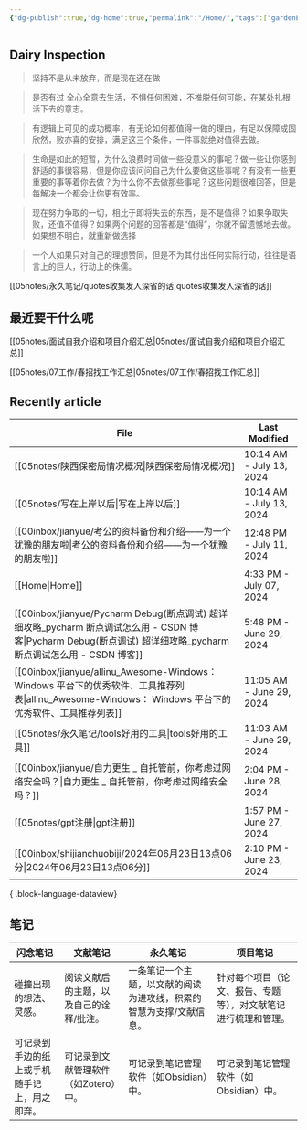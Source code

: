```yaml
---
{"dg-publish":true,"dg-home":true,"permalink":"/Home/","tags":["gardenEntry"],"dgPassFrontmatter":true,"noteIcon":""}
---
```



## Dairy Inspection

> 坚持不是从未放弃，而是现在还在做

> 是否有过 全心全意去生活，不惧任何困难，不推脱任何可能，在某处扎根活下去的意志。

> 有逻辑上可见的成功概率，有无论如何都值得一做的理由，有足以保障成固欣然，败亦喜的安排，满足这三个条件，一件事就绝对值得去做。

> 生命是如此的短暂，为什么浪费时间做一些没意义的事呢？做一些让你感到舒适的事很容易，但是你应该问问自己为什么要做这些事呢？有没有一些更重要的事等着你去做？为什么你不去做那些事呢？这些问题很难回答，但是每解决一个都会让你更有效率。

> 现在努力争取的一切，相比于即将失去的东西，是不是值得？如果争取失败，还值不值得？如果两个问题的回答都是“值得”，你就不留遗憾地去做。如果想不明白，就重新做选择

> 一个人如果只对自己的理想赞同，但是不为其付出任何实际行动，往往是语言上的巨人，行动上的侏儒。

[[05notes/永久笔记/quotes收集发人深省的话\|quotes收集发人深省的话]]


##  最近要干什么呢




[[05notes/面试自我介绍和项目介绍汇总\|05notes/面试自我介绍和项目介绍汇总]]


[[05notes/07工作/春招找工作汇总\|05notes/07工作/春招找工作汇总]]
















## Recently article

| File                                                                                                                            | Last Modified            |
| ------------------------------------------------------------------------------------------------------------------------------- | ------------------------ |
| [[05notes/陕西保密局情况概况\|陕西保密局情况概况]]                                                                                             | 10:14 AM - July 13, 2024 |
| [[05notes/写在上岸以后\|写在上岸以后]]                                                                                                   | 10:14 AM - July 13, 2024 |
| [[00inbox/jianyue/考公的资料备份和介绍——为一个犹豫的朋友啦\|考公的资料备份和介绍——为一个犹豫的朋友啦]]                                                             | 12:48 PM - July 11, 2024 |
| [[Home\|Home]]                                                                                                               | 4:33 PM - July 07, 2024  |
| [[00inbox/jianyue/Pycharm Debug(断点调试) 超详细攻略_pycharm 断点调试怎么用 - CSDN 博客\|Pycharm Debug(断点调试) 超详细攻略_pycharm 断点调试怎么用 - CSDN 博客]] | 5:48 PM - June 29, 2024  |
| [[00inbox/jianyue/allinu_Awesome-Windows： Windows 平台下的优秀软件、工具推荐列表\|allinu_Awesome-Windows： Windows 平台下的优秀软件、工具推荐列表]]         | 11:05 AM - June 29, 2024 |
| [[05notes/永久笔记/tools好用的工具\|tools好用的工具]]                                                                                      | 11:03 AM - June 29, 2024 |
| [[00inbox/jianyue/自力更生 _ 自托管前，你考虑过网络安全吗？\|自力更生 _ 自托管前，你考虑过网络安全吗？]]                                                           | 2:04 PM - June 28, 2024  |
| [[05notes/gpt注册\|gpt注册]]                                                                                                     | 1:57 PM - June 27, 2024  |
| [[00inbox/shijianchuobiji/2024年06月23日13点06分\|2024年06月23日13点06分]]                                                             | 2:10 PM - June 23, 2024  |

{ .block-language-dataview}


## 笔记

| 闪念笔记 | 文献笔记 | 永久笔记 | 项目笔记 |
| ---- | ---- | ---- | ---- |
| 碰撞出现的想法、灵感。 | 阅读文献后的主题，以及自己的诠释/批注。 | 一条笔记一个主题，以文献的阅读为进攻线，积累的智慧为支撑/文献信息。 | 针对每个项目（论文、报告、专题等），对文献笔记进行梳理和管理。 |
| 可记录到手边的纸上或手机随手记上，用之即弃。 | 可记录到文献管理软件（如Zotero）中。 | 可记录到笔记管理软件（如Obsidian）中。 | 可记录到笔记管理软件（如Obsidian）中。 |


